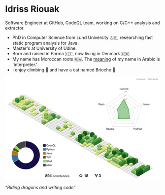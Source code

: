 # Idriss Riouak

Software Engineer at GitHub, CodeQL team, working on C/C++ analysis and extractor.
* PhD in Computer Science from Lund University 🇸🇪, researching fast static program analysis for Java.
* Master's at University of Udine. 
* Born and raised in Parma 🇮🇹, now living in Denmark 🇩🇰.
* My name has Moroccan roots 🇲🇦. The [meaning](https://en.wikipedia.org/wiki/Idris_(prophet)) of my name in Arabic is 'interpreter.'
* I enjoy climbing 🧗 and have a cat named Brioche 🐾.

<p align="center" 
	<picture>
<source media="(prefers-color-scheme: dark)"  srcset="https://raw.githubusercontent.com/idrissrio/idrissrio/output-3d-contrib/night.svg" />
	  <source media="(prefers-color-scheme: light)" srcset="https://raw.githubusercontent.com/idrissrio/idrissrio/output-3d-contrib/day.svg" />
	  <img alt="github profile contributions chart"    src="https://raw.githubusercontent.com/idrissrio/idrissrio/output-3d-contrib/day.svg" />
	</picture>
</p>

*“Riding dragons and writing code”*  
